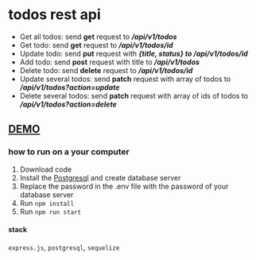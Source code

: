 # todos rest api

- Get all todos: send **get** request to **_/api/v1/todos_**
- Get todo: send **get** request to **_/api/v1/todos/id_**
- Update todo: send **put** request with **_{title, status} to /api/v1/todos/id_**
- Add todo: send **post** request with title to **_/api/v1/todos_**
- Delete todo: send **delete** request to **_/api/v1/todos/id_**
- Update several todos: send **patch** request with array of todos to **_/api/v1/todos?action=update_**
- Delete several todos: send **patch** request with array of ids of todos to **_/api/v1/todos?action=delete_**

## [DEMO](https://todos-api-xi.vercel.app/)

### how to run on a your computer

1. Download code
2. Install the [Postgresql](https://www.postgresql.org/) and create database server
3. Replace the password in the .env file with the password of your database server
4. Run `npm install`
5. Run `npm run start`

#### stack

`express.js`, `postgresql`, `sequelize`
